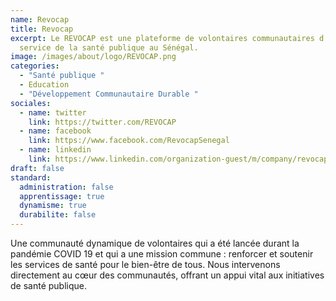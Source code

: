 ```yaml
---
name: Revocap
title: Revocap
excerpt: Le REVOCAP est une plateforme de volontaires communautaires d’appui au
  service de la santé publique au Sénégal.
image: /images/about/logo/REVOCAP.png
categories:
  - "Santé publique "
  - Education
  - "Développement Communautaire Durable "
sociales:
  - name: twitter
    link: https://twitter.com/REVOCAP
  - name: facebook
    link: https://www.facebook.com/RevocapSenegal
  - name: linkedin
    link: https://www.linkedin.com/organization-guest/m/company/revocap
draft: false
standard:
  administration: false
  apprentissage: true
  dynamisme: true
  durabilite: false
---
```


Une communauté dynamique de volontaires qui a été lancée durant la pandémie COVID 19 et qui a une mission commune : renforcer et soutenir les services de santé pour le bien-être de tous. Nous intervenons directement au cœur des communautés, offrant un appui vital aux initiatives de santé publique.